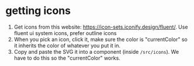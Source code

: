 # getting icons

1.  Get icons from this website: https://icon-sets.iconify.design/fluent/.
    Use fluent ui system icons, prefer outline icons
2.  When you pick an icon, click it, make sure the color is "currentColor" so it inherits the color of whatever you put it in.
3.  Copy and paste the SVG it into a component (inside `/src/icons`). We have to do this so the "currentColor" works.
